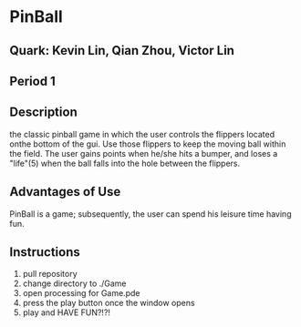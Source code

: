 # PinBall

## Quark: Kevin Lin, Qian Zhou, Victor Lin
## Period 1

## Description
the classic pinball game in which the user controls the flippers located onthe bottom of the gui. Use those flippers to keep the moving ball within the field. The user gains points when he/she hits a bumper, and loses a "life"(5) when the ball falls into the hole between the flippers.

## Advantages of Use
PinBall is a game; subsequently, the user can spend his leisure time having fun.

## Instructions
1) pull repository
2) change directory to ./Game
3) open processing for Game.pde
4) press the play button once the window opens
5) play and HAVE FUN?!?!
